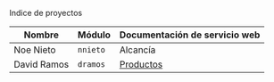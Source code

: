 Indice de proyectos

| Nombre | Módulo | Documentación de servicio web                        |
| ----------- | -------------- | ---
| Noe Nieto   | `nnieto`  | Alcancía |
| David Ramos   | `dramos`  | [Productos](dramos.md) |


